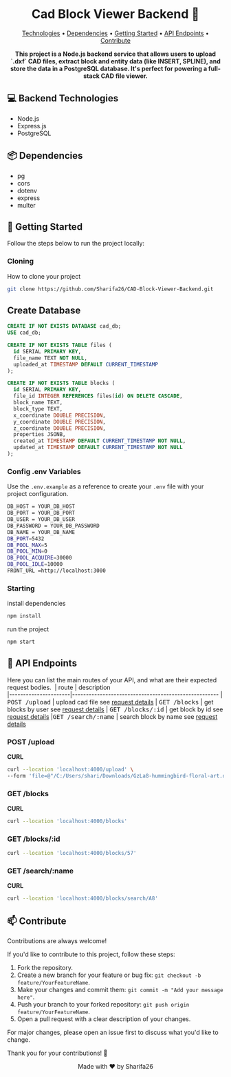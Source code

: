 <h1 align="center" style="font-weight: bold;">Cad Block Viewer Backend 🧱 </h1>

<p align="center">
 <a href="#technologies">Technologies</a> •
 <a href="#dependencies">Dependencies</a> •
 <a href="#started">Getting Started</a> • 
<a href="#routes">API Endpoints</a> •
 <a href="#contribute">Contribute</a>
</p>

<p align="center">
    <b>This project is a Node.js backend service that allows users to upload `.dxf` CAD files, extract block and entity data (like INSERT, SPLINE), and store the data in a PostgreSQL database. It's perfect for powering a full-stack CAD file viewer.
</b>
</p>


<h2 id="technologies">💻 Backend Technologies</h2>

<ul>
    <li>Node.js</li>
    <li>Express.js</li>
    <li>PostgreSQL</li>
</ul>

<h2 id="dependencies">📦 Dependencies</h2>

<ul>
    <li>pg</li>
    <li>cors</li>
    <li>dotenv</li>
    <li>express</li>
    <li>multer</li>
</ul>


<h2 id="started">🚀 Getting Started</h2>

<p>Follow the steps below to run the project locally:</p>

<h3>Cloning</h3>

How to clone your project

```bash
git clone https://github.com/Sharifa26/CAD-Block-Viewer-Backend.git
```

## Create Database

```sql
CREATE IF NOT EXISTS DATABASE cad_db;
USE cad_db;

CREATE IF NOT EXISTS TABLE files (
  id SERIAL PRIMARY KEY,
  file_name TEXT NOT NULL,
  uploaded_at TIMESTAMP DEFAULT CURRENT_TIMESTAMP
);

CREATE IF NOT EXISTS TABLE blocks (
  id SERIAL PRIMARY KEY,
  file_id INTEGER REFERENCES files(id) ON DELETE CASCADE,
  block_name TEXT,
  block_type TEXT,
  x_coordinate DOUBLE PRECISION,
  y_coordinate DOUBLE PRECISION,
  z_coordinate DOUBLE PRECISION,
  properties JSONB,
  created_at TIMESTAMP DEFAULT CURRENT_TIMESTAMP NOT NULL,
  updated_at TIMESTAMP DEFAULT CURRENT_TIMESTAMP NOT NULL
);


```

<h3>Config .env Variables</h3>

<p>Use the <code>.env.example</code> as a reference to create your <code>.env</code> file with your project configuration.</p>

```bash
DB_HOST = YOUR_DB_HOST
DB_PORT = YOUR_DB_PORT
DB_USER = YOUR_DB_USER
DB_PASSWORD = YOUR_DB_PASSWORD  
DB_NAME = YOUR_DB_NAME
DB_PORT=5432
DB_POOL_MAX=5
DB_POOL_MIN=0
DB_POOL_ACQUIRE=30000
DB_POOL_IDLE=10000
FRONT_URL =http://localhost:3000  
```

<h3>Starting</h3>

install dependencies

```bash
npm install
```

run the project

```bash
npm start
```

<h2 id="routes">📍 API Endpoints</h2>

Here you can list the main routes of your API, and what are their expected request bodies.
​
| route               | description                                          
|----------------------|-----------------------------------------------------
| <kbd>POST /upload</kbd>     | upload cad file see [request details](#post-upload-detail)
| <kbd>GET /blocks</kbd>     | get blocks by user see [request details](#get-blocks-detail)
| <kbd>GET /blocks/:id</kbd>     | get block by id see [request details](#get-blocks-id-detail)
|<kbd>GET /search/:name</kbd>     | search block by name see [request details](#get-search-name-detail)

<h3 id="post-upload-detail">POST /upload</h3>

**CURL**
```bash
curl --location 'localhost:4000/upload' \
--form 'file=@"/C:/Users/shari/Downloads/GzLa8-hummingbird-floral-art.dxf"'

```

<h3 id="get-blocks-detail">GET /blocks</h3>

**CURL**
```bash
curl --location 'localhost:4000/blocks'
```
<h3 id="get-blocks-id-detail">GET /blocks/:id</h3>

```bash
curl --location 'localhost:4000/blocks/57'
```

<h3 id="get-search-name-detail">GET /search/:name</h3>

**CURL**

```bash
curl --location 'localhost:4000/blocks/search/A8'
```

<h2 id="contribute">📫 Contribute</h2>

<p>Contributions are always welcome!</p>

<p>If you'd like to contribute to this project, follow these steps:</p>
<ol>
    <li>Fork the repository.</li>
    <li>Create a new branch for your feature or bug fix: <code>git checkout -b feature/YourFeatureName</code>.</li>
    <li>Make your changes and commit them: <code>git commit -m "Add your message here"</code>.</li>
    <li>Push your branch to your forked repository: <code>git push origin feature/YourFeatureName</code>.</li>
    <li>Open a pull request with a clear description of your changes.</li>
</ol>

<p>For major changes, please open an issue first to discuss what you'd like to change.</p>

<p>Thank you for your contributions! 🙌</p>

<p align="center">Made with ❤️ by Sharifa26</p>


